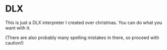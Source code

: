 # DLX

This is just a DLX interpreter I created over christmas. You can do what you want with it.

(There are also probably many spelling mistakes in there, so proceed with caution!)
